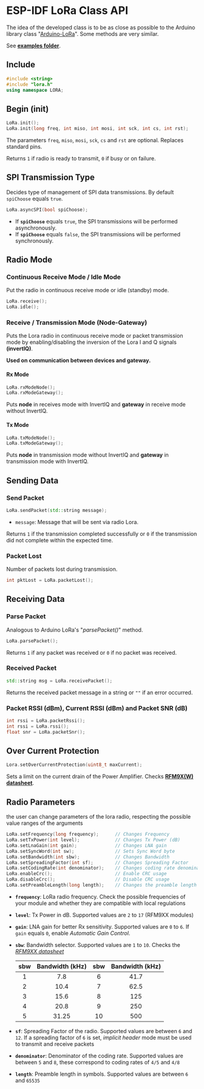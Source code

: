 # ESP-IDF LoRa Class API

The idea of ​​the developed class is to be as close as possible to the Arduino library class "[Arduino-LoRa](https://github.com/sandeepmistry/arduino-LoRa)". Some methods are very similar.

See **[examples folder](examples)**.

## Include
~~~cpp
#include <string>
#include "lora.h"
using namespace LORA;
~~~

## Begin (init)

~~~cpp
LoRa.init();
LoRa.init(long freq, int miso, int mosi, int sck, int cs, int rst);
~~~

The parameters ``freq``, ``miso``, ``mosi``, ``sck``, ``cs`` and ``rst`` are optional. Replaces standard pins.

Returns `1` if radio is ready to transmit, `0` if busy or on failure.

## SPI Transmission Type

Decides type of management of SPI data transmissions. By default ``spiChoose`` equals ``true``.

~~~cpp
LoRa.asyncSPI(bool spiChoose);
~~~

- If **``spiChoose``** equals ``true``, the SPI transmissions will be performed asynchronously.
- If **``spiChoose``** equals ``false``, the SPI transmissions will be performed synchronously.

## Radio Mode

### Continuous Receive Mode / Idle Mode

Put the radio in continuous receive mode or idle (standby) mode.

~~~cpp
LoRa.receive();
LoRa.idle();
~~~

### Receive / Transmission Mode (Node-Gateway)

Puts the Lora radio in continuous receive mode or packet transmission mode by enabling/disabling the inversion of the Lora I and Q signals **(invertIQ)**. 

**Used on communication between devices and gateway.**

#### Rx Mode
~~~cpp
LoRa.rxModeNode();
LoRa.rxModeGateway();
~~~
Puts **node** in receives mode with InvertIQ and **gateway** in receive mode without InvertIQ.

#### Tx Mode
~~~cpp
LoRa.txModeNode();
LoRa.txModeGateway();
~~~
Puts **node** in transmission mode without InvertIQ and **gateway** in transmission mode with InvertIQ.

### 

## Sending Data

### Send Packet

~~~cpp
LoRa.sendPacket(std::string message);
~~~
- `message`: Message that will be sent via radio Lora.

Returns ``1`` if the transmission completed successfully or ``0`` if the transmission did not complete within the expected time.

### Packet Lost

Number of packets lost during transmission.

~~~cpp
int pktLost = LoRa.packetLost();
~~~

## Receiving Data

### Parse Packet

Analogous to Arduino LoRa's "_parsePacket()_" method.

~~~cpp
LoRa.parsePacket();
~~~

Returns ``1`` if any packet was received or ``0`` if no packet was received.

### Received Packet

~~~cpp
std::string msg = LoRa.receivePacket();
~~~

Returns the received packet message in a string or `""` if an error occurred.

### Packet RSSI (dBm), Current RSSI (dBm) and Packet SNR (dB)

~~~cpp
int rssi = LoRa.packetRssi();
int rssi = LoRa.rssi();
float snr = LoRa.packetSnr();
~~~

## Over Current Protection

~~~cpp
Lora.setOverCurrentProtection(uint8_t maxCurrent);
~~~

Sets a limit on the current drain of the Power Amplifier. Checks **[RFM9X(W) datasheet](https://cdn.sparkfun.com/assets/learn_tutorials/8/0/4/RFM95_96_97_98W.pdf)**.

## Radio Parameters

the user can change parameters of the lora radio, respecting the possible value ranges of the arguments

~~~cpp
LoRa.setFrequency(long frequency);      // Changes Frequency
LoRa.setTxPower(int level);             // Changes Tx Power (dB)
LoRa.setLnaGain(int gain);              // Changes LNA gain
LoRa.setSyncWord(int sw);               // Sets Sync Word byte
LoRa.setBandwidth(int sbw);             // Changes Bandwidth
LoRa.setSpreadingFactor(int sf);        // Changes Spreading Factor
LoRa.setCodingRate(int denominator);    // Changes coding rate denominator
LoRa.enableCrc();                       // Enable CRC usage
LoRa.disableCrc();                      // Disable CRC usage
LoRa.setPreambleLength(long length);    // Changes the preamble length
~~~

- **``frequency``**: LoRa radio frequency. Check the possible frequencies of your module and whether they are compatible with local regulations

- **``level``**: Tx Power in dB. Supported values are ``2`` to ``17`` (RFM9XX modules)

- **``gain``**: LNA gain for better Rx sensitivity. Supported values are ``0`` to ``6``. If ``gain`` equals ``0``, enable *Automatic Gain Control*.
- **``sbw``**: Bandwidth selector. Supported values are ``1`` to ``10``. Checks the *[RFM9XX datasheet](https://cdn.sparkfun.com/assets/learn_tutorials/8/0/4/RFM95_96_97_98W.pdf)*

    <div align="center">

    |sbw| Bandwidth (kHz) |sbw| Bandwidth (kHz) |
    |:-:|:-:|:-:|:-:| 
    |1| 7.8 |6 |41.7 |
    |2| 10.4 |7 |62.5 |
    |3| 15.6 |8 |125 | 
    |4| 20.8 |9 |250 |
    |5| 31.25 |10 |500 |
    
    </div>

- **``sf``**: Spreading Factor of the radio. Supported values are between ``6`` and ``12``. If a spreading factor of ``6`` is set, *implicit header* mode must be used to transmit and receive packets

- **``denominator``**: Denominator of the coding rate. Supported values are between ``5`` and ``8``, these correspond to coding rates of ``4/5`` and ``4/8``

- **``length``**: Preamble length in symbols. Supported values are between `6` and `65535`
